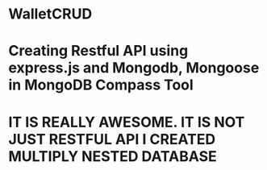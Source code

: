 # WalletCRUD
# Creating Restful API using express.js and Mongodb, Mongoose in MongoDB Compass Tool
# IT IS REALLY AWESOME. IT IS NOT JUST RESTFUL API I CREATED MULTIPLY NESTED DATABASE
